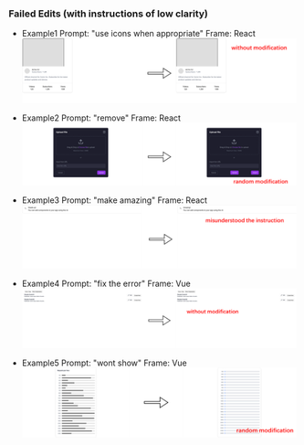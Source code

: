 ### Failed Edits (with instructions of low clarity)

- Example1
  Prompt: "use icons when appropriate"
  Frame: React
![Example1](./assets/failededit1.png)

- Example2
  Prompt: "remove"
  Frame: React
![Example2](./assets/failededit2.png)

- Example3
  Prompt: "make amazing"
  Frame: React
![Example3](./assets/failededit3.png)

- Example4
  Prompt: "fix the error"
  Frame: Vue
![Example4](./assets/failededit4.png)

- Example5
  Prompt: "wont show"
  Frame: Vue
![Example5](./assets/failededit5.png)

